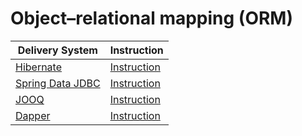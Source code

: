 # Object–relational mapping (ORM)

| Delivery System                                                 | Instruction                             |
|-----------------------------------------------------------------|-----------------------------------------|
| [Hibernate](https://hibernate.org/orm/)                         | [Instruction](../hibernate.md)          |
| [Spring Data JDBC](https://spring.io/projects/spring-data-jdbc) | [Instruction](../spring-data-jdbc.md)   |
| [JOOQ](https://www.jooq.org/)                                   | [Instruction](../jooq.md)               |
| [Dapper](https://www.learndapper.com/)                                                       | [Instruction](../dapper.md) |

